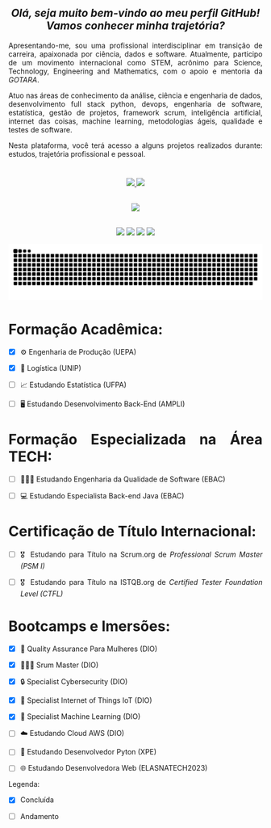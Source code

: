 <span align="center">


## *Olá, seja muito bem-vindo ao meu perfil GitHub! Vamos conhecer minha trajetória?*

</span>

<span align="justify">
  
Apresentando-me, sou uma profissional interdisciplinar em transição de carreira, apaixonada por ciência, dados e software. Atualmente, participo de um movimento internacional como STEM, acrônimo para Science, Technology, Engineering and Mathematics, com o apoio e mentoria da *GOTARA*. 

Atuo nas áreas de conhecimento da análise, ciência e engenharia de dados, desenvolvimento full stack python, devops, engenharia de software, estatística, gestão de projetos, framework scrum, inteligência artificial, internet das coisas, machine learning, metodologias ágeis, qualidade e testes de software. 

Nesta plataforma, você terá acesso a alguns projetos realizados durante: estudos, trajetória profissional e pessoal.
  
</span>

#

<span align="center">
  
<div align="center">
  <a href="https://github.com/JessicaTeixeiraAraujo">
  <img height="180em" src="https://github-readme-stats.vercel.app/api?username=JessicaTeixeiraAraujo&show_icons=true&theme=codeSTACKr&include_all_commits=true&count_private=true"/>
  <img height="180em" src="https://github-readme-stats.vercel.app/api/top-langs/?username=JessicaTeixeiraAraujo&layout=compact&langs_count=7&theme=codeSTACKr"/>
</div>
<div style="display: inline_block"><br>
<p align="center">
  <a href="https://skillicons.dev">
    <img src="https://skillicons.dev/icons?i=arduino,aws,azure,c,cs,cpp,css,discord,django,dotnet,dynamodb,eclipse,figma,git,github,gitlab,gherkin,gtk,haxe,html,java,js,jenkins,jest,jquery,latex,kubernetes,matlab,maven,mysql,nodejs,postgres,powershell,postgres,py,pytorch,r,react,redux,sass,spring,selenium,tensorflow,ts,unity,v,visualstudio,vscode" />
  </a>
</p>          
</div>
  
  ##
 
<div> 
   <a href="https://www.instagram.com/jessica.teixeira.araujo/"><img src="https://img.shields.io/badge/-Instagram-%23E4405F?style=for-the-badge&logo=instagram&logoColor=white" target="_blank"></a>
 	<a href="https://twitter.com/jessica_taraujo" target="_blank"><img src="https://img.shields.io/badge/Twitch-9146FF?style=for-the-badge&logo=twitch&logoColor=white" target="_blank"></a>
  <a href = "mailto:jessicateixeiraaraujo@gmail.com"><img src="https://img.shields.io/badge/-Gmail-%23333?style=for-the-badge&logo=gmail&logoColor=white" target="_blank"></a>
  <a href="https://www.linkedin.com/in/jessica-teixeira-araujo-666066156/" target="_blank"><img src="https://img.shields.io/badge/-LinkedIn-%230077B5?style=for-the-badge&logo=linkedin&logoColor=white" target="_blank"></a> 
 
  ![Snake animation](https://raw.githubusercontent.com/Platane/snk/output/github-contribution-grid-snake.svg)
 
</div>
  
  </span>
  

  
<span align="justify">
 
# Formação Acadêmica:

- [x] ⚙   Engenharia de Produção (UEPA)

- [x] 🚆  Logística (UNIP)

- [ ] 📈  Estudando Estatística (UFPA)

- [ ] 🖥️  Estudando Desenvolvimento Back-End (AMPLI)


# Formação Especializada na Área TECH:

- [ ] 👩🏻‍💻  Estudando Engenharia da Qualidade de Software (EBAC)

- [ ] 💻  Estudando Especialista Back-end Java (EBAC)

# Certificação de Título Internacional: 

- [ ] 🎖️  Estudando para Título na Scrum.org de *Professional Scrum Master (PSM I)*

- [ ] 🎖️  Estudando para Título na ISTQB.org de *Certified Tester Foundation Level (CTFL)*
 

# Bootcamps e Imersões:

- [x] 🐞  Quality Assurance Para Mulheres (DIO)

- [x] 👩🏻‍💼  Srum Master (DIO)

- [x] 🔒  Specialist Cybersecurity (DIO)
  
- [x] 🤖  Specialist Internet of Things IoT (DIO)

- [x] 🚀  Specialist Machine Learning (DIO)

- [ ] ☁️  Estudando Cloud AWS (DIO)

- [ ] 🐍  Estudando Desenvolvedor Pyton (XPE)

- [ ] 🌐  Estudando Desenvolvedora Web (ELASNATECH2023)

  
Legenda:
  
- [x] Concluída
  
- [ ] Andamento
  
</span>
